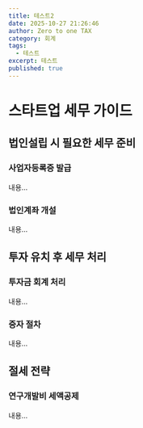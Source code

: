 ```yaml
---
title: 테스트2
date: 2025-10-27 21:26:46
author: Zero to one TAX
category: 회계
tags:
  - 테스트
excerpt: 테스트
published: true
---
```

# 스타트업 세무 가이드

## 법인설립 시 필요한 세무 준비

### 사업자등록증 발급

내용...

### 법인계좌 개설

내용...

## 투자 유치 후 세무 처리

### 투자금 회계 처리

내용...

### 증자 절차

내용...

## 절세 전략

### 연구개발비 세액공제

내용...